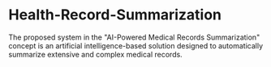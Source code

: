 # Health-Record-Summarization
The proposed system in the "AI-Powered Medical Records Summarization" concept is an artificial intelligence-based solution designed to automatically summarize extensive and complex medical records. 
